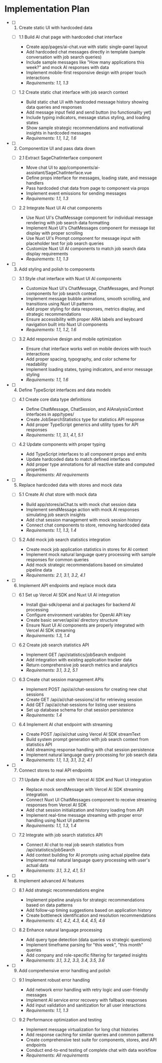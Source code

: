 # Implementation Plan

- [ ] 1. Create static UI with hardcoded data

  - [ ] 1.1 Build AI chat page with hardcoded chat interface

    - Create app/pages/ai-chat.vue with static single-panel layout
    - Add hardcoded chat messages directly in template (sample conversation with job search queries)
    - Include sample messages like "How many applications this week?" and mock AI responses with data
    - Implement mobile-first responsive design with proper touch interactions
    - _Requirements: 1.1, 1.3_

  - [ ] 1.2 Create static chat interface with job search context
    - Build static chat UI with hardcoded message history showing data queries and responses
    - Add message input field and send button (no functionality yet)
    - Include typing indicators, message status styling, and loading states
    - Show sample strategic recommendations and motivational insights in hardcoded messages
    - _Requirements: 1.1, 1.2, 1.6_

- [ ] 2. Componentize UI and pass data down

  - [ ] 2.1 Extract SageChatInterface component

    - Move chat UI to app/components/ai-assistant/SageChatInterface.vue
    - Define props interface for messages, loading state, and message handlers
    - Pass hardcoded chat data from page to component via props
    - Implement event emissions for sending messages
    - _Requirements: 1.1, 1.3_

  - [ ] 2.2 Integrate Nuxt UI AI chat components
    - Use Nuxt UI's ChatMessage component for individual message rendering with job search data formatting
    - Implement Nuxt UI's ChatMessages component for message list display with proper scrolling
    - Use Nuxt UI's Prompt component for message input with placeholder text for job search queries
    - Customize Nuxt UI AI components to match job search data display requirements
    - _Requirements: 1.1, 1.3_

- [ ] 3. Add styling and polish to components

  - [ ] 3.1 Style chat interface with Nuxt UI AI components

    - Customize Nuxt UI's ChatMessage, ChatMessages, and Prompt components for job search context
    - Implement message bubble animations, smooth scrolling, and transitions using Nuxt UI patterns
    - Add proper styling for data responses, metrics display, and strategic recommendations
    - Ensure accessibility with proper ARIA labels and keyboard navigation built into Nuxt UI components
    - _Requirements: 1.1, 1.2, 1.6_

  - [ ] 3.2 Add responsive design and mobile optimization
    - Ensure chat interface works well on mobile devices with touch interactions
    - Add proper spacing, typography, and color scheme for readability
    - Implement loading states, typing indicators, and error message styling
    - _Requirements: 1.1, 1.6_

- [ ] 4. Define TypeScript interfaces and data models

  - [ ] 4.1 Create core data type definitions

    - Define ChatMessage, ChatSession, and AIAnalysisContext interfaces in app/types/
    - Create JobSearchStatistics type for statistics API response
    - Add proper TypeScript generics and utility types for API responses
    - _Requirements: 1.1, 3.1, 4.1, 5.1_

  - [ ] 4.2 Update components with proper typing
    - Add TypeScript interfaces to all component props and emits
    - Update hardcoded data to match defined interfaces
    - Add proper type annotations for all reactive state and computed properties
    - _Requirements: All requirements_

- [ ] 5. Replace hardcoded data with stores and mock data

  - [ ] 5.1 Create AI chat store with mock data

    - Build app/stores/aiChat.ts with mock chat session data
    - Implement sendMessage action with mock AI responses simulating job search insights
    - Add chat session management with mock session history
    - Connect chat components to store, removing hardcoded data
    - _Requirements: 1.1, 1.3, 1.4_

  - [ ] 5.2 Add mock job search statistics integration
    - Create mock job application statistics in stores for AI context
    - Implement mock natural language query processing with sample responses for common queries
    - Add mock strategic recommendations based on simulated pipeline data
    - _Requirements: 2.1, 3.1, 3.2, 4.1_

- [ ] 6. Implement API endpoints and replace mock data

  - [ ] 6.1 Set up Vercel AI SDK and Nuxt UI AI integration

    - Install @ai-sdk/openai and ai packages for backend AI processing
    - Configure environment variables for OpenAI API key
    - Create basic server/api/ai/ directory structure
    - Ensure Nuxt UI AI components are properly integrated with Vercel AI SDK streaming
    - _Requirements: 1.3, 1.4_

  - [ ] 6.2 Create job search statistics API

    - Implement GET /api/statistics/jobSearch endpoint
    - Add integration with existing application tracker data
    - Return comprehensive job search metrics and analytics
    - _Requirements: 3.1, 3.2, 5.1_

  - [ ] 6.3 Create chat session management APIs

    - Implement POST /api/ai/chat-sessions for creating new chat sessions
    - Create GET /api/ai/chat-sessions/:id for retrieving session
    - Add GET /api/ai/chat-sessions for listing user sessions
    - Set up database schema for chat session persistence
    - _Requirements: 1.4_

  - [ ] 6.4 Implement AI chat endpoint with streaming
    - Create POST /api/ai/chat using Vercel AI SDK streamText
    - Build system prompt generation with job search context from statistics API
    - Add streaming response handling with chat session persistence
    - Implement natural language query processing for job search data
    - _Requirements: 1.1, 1.3, 3.1, 3.2, 4.1_

- [ ] 7. Connect stores to real API endpoints

  - [ ] 7.1 Update AI chat store with Vercel AI SDK and Nuxt UI integration

    - Replace mock sendMessage with Vercel AI SDK streaming integration
    - Connect Nuxt UI ChatMessages component to receive streaming responses from Vercel AI SDK
    - Add chat session initialization and history loading from API
    - Implement real-time message streaming with proper error handling using Nuxt UI patterns
    - _Requirements: 1.1, 1.3, 1.4_

  - [ ] 7.2 Integrate with job search statistics API
    - Connect AI chat to real job search statistics from /api/statistics/jobSearch
    - Add context building for AI prompts using actual pipeline data
    - Implement real natural language query processing with user's actual data
    - _Requirements: 3.1, 3.2, 4.1, 5.1_

- [ ] 8. Implement advanced AI features

  - [ ] 8.1 Add strategic recommendations engine

    - Implement pipeline analysis for strategic recommendations based on data patterns
    - Add follow-up timing suggestions based on application history
    - Create bottleneck identification and resolution recommendations
    - _Requirements: 4.1, 4.2, 4.3, 4.4, 4.5, 4.6_

  - [ ] 8.2 Enhance natural language processing
    - Add query type detection (data queries vs strategic questions)
    - Implement timeframe parsing for "this week", "this month" queries
    - Add company and role-specific filtering for targeted insights
    - _Requirements: 3.1, 3.2, 3.3, 3.4, 3.5, 3.6_

- [ ] 9. Add comprehensive error handling and polish

  - [ ] 9.1 Implement robust error handling

    - Add network error handling with retry logic and user-friendly messages
    - Implement AI service error recovery with fallback responses
    - Add input validation and sanitization for all user interactions
    - _Requirements: 1.1, 1.3_

  - [ ] 9.2 Performance optimization and testing
    - Implement message virtualization for long chat histories
    - Add response caching for similar queries and common patterns
    - Create comprehensive test suite for components, stores, and API endpoints
    - Conduct end-to-end testing of complete chat with data workflow
    - _Requirements: All requirements_
